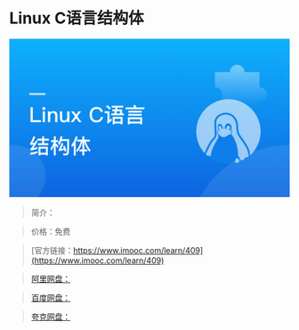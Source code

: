 # Linux C语言结构体

![img](../../assets/5fe442e60001ebce05400304.jpg)

> 简介：

> 价格：免费

> [官方链接：https://www.imooc.com/learn/409](https://www.imooc.com/learn/409)

> [阿里网盘：]()

> [百度网盘：]()

> [夸克网盘：]()
